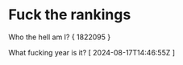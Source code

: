 # Fuck the rankings

Who the hell am I?
{ 1822095 }

What fucking year is it?
[ 2024-08-17T14:46:55Z ]
